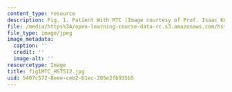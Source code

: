 ```yaml
---
content_type: resource
description: Fig. 1. Patient With MTC (Image courtesy of Prof. Isaac Kohane.)
file: /media/https%3A/open-learning-course-data-rc.s3.amazonaws.com/hst-512-genomic-medicine-spring-2004/5407c5728eeeceb261ec205e2fb935b5_fig1MTC_HST512.jpg
file_type: image/jpeg
image_metadata:
  caption: ''
  credit: ''
  image-alt: ''
resourcetype: Image
title: fig1MTC_HST512.jpg
uid: 5407c572-8eee-ceb2-61ec-205e2fb935b5
---
```

